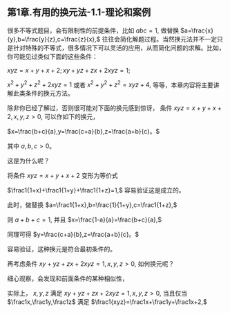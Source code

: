 ## 第1章.有用的换元法-1.1-理论和案例

很多不等式题目，会有限制性的前提条件，比如 $abc=1,$ 做替换 $a=\frac{x}{y},b=\frac{y}{z},c=\frac{z}{x},$ 往往会简化解题过程。当然换元法并不一定只是针对特殊的不等式，很多情况下可以灵活的应用，从而简化问题的求解。比如，你可能见过类似下面的这些条件：

$xyz=x+y+x+2;xy+yz+zx+2xyz=1;$

$x^2+y^2+z^2+2xyz=1$ 或者 $x^2+y^2+z^2=xyz+4,$ 等等，本章内容将主要讲解此类条件的换元方法。

除非你已经了解过，否则很可能对下面的换元感到惊讶， 条件 $xyz=x+y+x+2,x,y,z\gt 0,$ 可以作如下的换元，

$x=\frac{b+c}{a},y=\frac{c+a}{b},z=\frac{a+b}{c}。$

其中 $a,b,c\gt 0。$

这是为什么呢？

将条件 $xyz=x+y+x+2$ 变形为等价式

$\frac1{1+x}+\frac1{1+y}+\frac1{1+z}=1,$ 容易验证这是成立的。

此时，做替换 $a=\frac1{1+x},b=\frac{1}{1+y},c=\frac1{1+z},$

则 $a+b+c=1,$ 并且 $x=\frac{1-a}{a}=\frac{b+c}{a},$

同理可得 $y=\frac{c+a}{b},z=\frac{a+b}{c}。$

容易验证，这种换元是符合最初条件的。

再考虑条件 $xy+yz+zx+2xyz=1,x,y,z\gt 0,$ 如何换元呢？

细心观察，会发现和前面条件的某种相似性，

实际上， $x,y,z$ 满足 $xy+yz+zx+2xyz=1,x,y,z\gt 0,$ 当且仅当  $\frac1x,\frac1y,\frac1z$ 满足 $\frac1{xyz}=\frac1x+\frac1y+\frac1x+2,$



